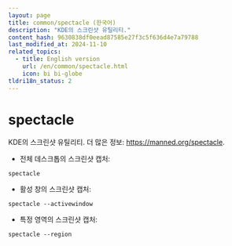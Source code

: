 ```yaml
---
layout: page
title: common/spectacle (한국어)
description: "KDE의 스크린샷 유틸리티."
content_hash: 9630838df0eead87585e27f3c5f636d4e7a79788
last_modified_at: 2024-11-10
related_topics:
  - title: English version
    url: /en/common/spectacle.html
    icon: bi bi-globe
tldri18n_status: 2
---
```

# spectacle

KDE의 스크린샷 유틸리티.
더 많은 정보: <https://manned.org/spectacle>.

- 전체 데스크톱의 스크린샷 캡처:

`spectacle`

- 활성 창의 스크린샷 캡처:

`spectacle --activewindow`

- 특정 영역의 스크린샷 캡처:

`spectacle --region`
